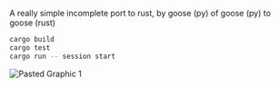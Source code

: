 A really simple incomplete port to rust, by goose (py) of goose (py) to goose (rust)

```sh
cargo build
cargo test
cargo run -- session start
```

![Pasted Graphic 1](https://github.com/user-attachments/assets/69f09070-03c0-4cee-ae4f-6bdf5c3c12ad)

